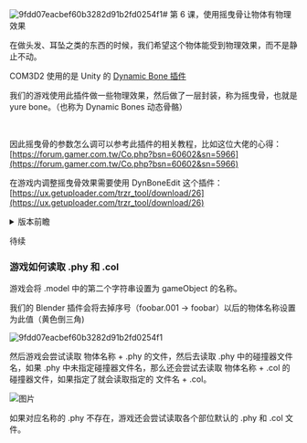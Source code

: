 ![9fdd07eacbef60b3282d91b2fd0254f1](https://github.com/user-attachments/assets/5be9c860-eea7-4441-8681-35f3e43a16ce)# 第 6 课，使用摇曳骨让物体有物理效果

在做头发、耳坠之类的东西的时候，我们希望这个物体能受到物理效果，而不是静止不动。

COM3D2 使用的是 Unity 的 [Dynamic Bone 插件](https://assetstore.unity.com/packages/tools/animation/dynamic-bone-16743)

我们的游戏使用此插件做一些物理效果，然后做了一层封装，称为摇曳骨，也就是 yure bone。（也称为 Dynamic Bones 动态骨骼）

<br>

因此摇曳骨的参数怎么调可以参考此插件的相关教程，比如这位大佬的心得：[https://forum.gamer.com.tw/Co.php?bsn=60602&sn=5966](https://forum.gamer.com.tw/Co.php?bsn=60602&sn=5966)

在游戏内调整摇曳骨效果需要使用 DynBoneEdit 这个插件：[https://ux.getuploader.com/trzr_tool/download/26](https://ux.getuploader.com/trzr_tool/download/26)

<details>

<summary>版本前瞻</summary>

在 COM3D2.5 v3.41.0 的时候，游戏从 Unity 5.6.4 升级到了 Unity 2022.3.35

而且此版本添加了这个 unity 插件：[Magica Cloth 2](https://assetstore.unity.com/packages/tools/physics/magica-cloth-2-242307)

因此，以后可能会有更好的办法去做物理效果。

注意：仅 COM3D2.5

COM3D2 并没有更换游戏引擎版本。

这说明 KISS 我们维护了一个 MOD 插件支持版本，泪目了。

</details>


待续


### 游戏如何读取 .phy 和 .col

游戏会将 .model 中的第二个字符串设置为 gameObject 的名称。

我们的 Blender 插件会将去掉序号（foobar.001 -> foobar）以后的物体名称设置为此值（黄色倒三角)

![9fdd07eacbef60b3282d91b2fd0254f1](https://github.com/user-attachments/assets/330493a6-ea53-4df6-9a53-d5f82f4d057b)

然后游戏会尝试读取 物体名称 + .phy 的文件，然后去读取 .phy 中的碰撞器文件名，如果 .phy 中未指定碰撞器文件名，那么还会尝试去读取 物体名称 + .col 的碰撞器文件，如果指定了就会读取指定的 文件名 + .col。

![图片](https://github.com/user-attachments/assets/383fd59b-637d-4b4b-9a09-879022d1cc4c)

如果对应名称的 .phy 不存在，游戏还会尝试读取各个部位默认的 .phy 和 .col 文件。


